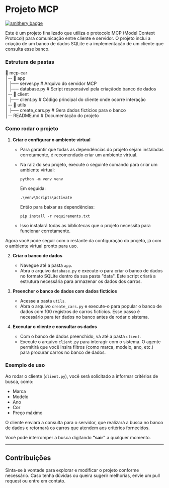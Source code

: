 # Projeto MCP

[![smithery badge](https://smithery.ai/badge/@Gabriel-Maxsy/MCP-Car)](https://smithery.ai/server/@Gabriel-Maxsy/MCP-Car)

Este é um projeto finalizado que utiliza o protocolo MCP (Model Context Protocol) para comunicação entre cliente e servidor. O projeto inclui a criação de um banco de dados SQLite e a implementação de um cliente que consulta esse banco.

### Estrutura de pastas

📁 mcp-car   
│-- 📂 app  
│   ├── server.py  # Arquivo do servidor MCP   
│   ├── database.py  # Script responsável pela criaçãodo banco de dados  
│-- 📂 client  
│   ├── client.py  # Código principal do cliente onde ocorre interação  
│-- 📂 utils  
│   ├── create_cars.py  # Gera dados fictícios para o banco   
│-- README.md  # Documentação do projeto

### Como rodar o projeto

1. **Criar e configurar o ambiente virtual**

   - Para garantir que todas as dependências do projeto sejam instaladas corretamente, é recomendado criar um ambiente virtual. 
   - Na raiz do seu projeto, execute o seguinte comando para criar um ambiente virtual:

      `python -m venv venv`
   
      Em seguida:
      
      `.\venv\Scripts\activate`

      Então para baixar as dependências:

      `pip install -r requirements.txt`
   - Isso instalará todas as bibliotecas que o projeto necessita para funcionar corretamente.

Agora você pode seguir com o restante da configuração do projeto, já com o ambiente virtual pronto para uso.


2. **Criar o banco de dados**
   - Navegue até a pasta `app`.
   - Abra o arquivo `database.py` e execute-o para criar o banco de dados no formato SQLite dentro da sua pasta "data". Este script criará a estrutura necessária para armazenar os dados dos carros.

3. **Preencher o banco de dados com dados fictícios**
   - Acesse a pasta `utils`.
   - Abra o arquivo `create_cars.py` e execute-o para popular o banco de dados com 100 registros de carros fictícios. Esse passo é necessário para ter dados no banco antes de rodar o sistema.

4. **Executar o cliente e consultar os dados**
   - Com o banco de dados preenchido, vá até a pasta `client`.
   - Execute o arquivo `client.py` para interagir com o sistema. O agente permitirá que você insira filtros (como marca, modelo, ano, etc.) para procurar carros no banco de dados.

### Exemplo de uso

Ao rodar o cliente (`client.py`), você será solicitado a informar critérios de busca, como:

- Marca
- Modelo
- Ano
- Cor
- Preço máximo

O cliente enviará a consulta para o servidor, que realizará a busca no banco de dados e retornará os carros que atendem aos critérios fornecidos.

Você pode interromper a busca digitando **"sair"** a qualquer momento.

---

## Contribuições

Sinta-se à vontade para explorar e modificar o projeto conforme necessário. Caso tenha dúvidas ou queira sugerir melhorias, envie um pull request ou entre em contato.
